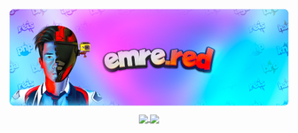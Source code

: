 <p align="center">
  <a href="https://emre.red">
    <img align="center" max-width="1000" src="https://raw.githubusercontent.com/EmreRed/EmreRed/master/cover.png" />
  </a>
</p>

<p align="center">
  <a href="https://github.com/emredv">
    <img align="center" height="175" src="https://github-readme-stats.vercel.app/api?username=EmreRed&show_icons=true&theme=compact" />
  </a>    
  <a href="https://github.com/emredv">
    <img align="center" height="175" src="https://github-readme-stats.vercel.app/api/top-langs/?username=EmreRed&layout=compact&theme=compact" />
  </a>
</p>
